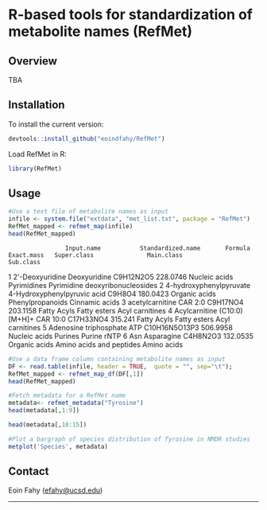 R-based tools for standardization of metabolite names (RefMet)
================

## Overview
TBA

## Installation

To install the current version:

``` r
devtools::install_github("eoindfahy/RefMet")
```

Load RefMet in R:

``` r
library(RefMet)
```

## Usage
``` r
#Use a text file of metabolite names as input
infile <- system.file("extdata", "met_list.txt", package = "RefMet")
RefMet_mapped <- refmet_map(infile)
head(RefMet_mapped)
```
                    Input.name           Standardized.name       Formula Exact.mass   Super.class               Main.class                       Sub.class
1              2'-Deoxyuridine                Deoxyuridine     C9H12N2O5   228.0746 Nucleic acids              Pyrimidines Pyrimidine deoxyribonucleosides
2      4-hydroxyphenylpyruvate 4-Hydroxyphenylpyruvic acid        C9H8O4   180.0423 Organic acids         Phenylpropanoids                  Cinnamic acids
3              acetylcarnitine                     CAR 2:0      C9H17NO4   203.1158   Fatty Acyls             Fatty esters                 Acyl carnitines
4 Acylcarnitine (C10:0) [M+H]+                    CAR 10:0     C17H33NO4    315.241   Fatty Acyls             Fatty esters                 Acyl carnitines
5       Adenosine triphosphate                         ATP C10H16N5O13P3   506.9958 Nucleic acids                  Purines                     Purine rNTP
6                          Asn                  Asparagine      C4H8N2O3   132.0535 Organic acids Amino acids and peptides                     Amino acids


``` r
#Use a data frame column containing metabolite names as input
DF <- read.table(infile, header = TRUE,  quote = "", sep="\t");
RefMet_mapped <- refmet_map_df(DF[,1])
head(RefMet_mapped)

#Fetch metadata for a RefMet name
metadata<- refmet_metadata("Tyrosine")
head(metadata[,1:9])
```

``` r
head(metadata[,10:15])
```

``` r
#Plot a bargraph of species distribution of Tyrosine in NMDR studies
metplot('Species', metadata)
```

## Contact

Eoin Fahy (efahy@ucsd.edu)

------------------------------------------------------------------------


